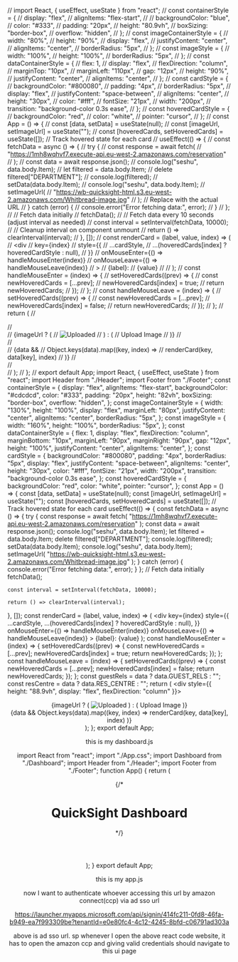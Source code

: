 // import React, { useEffect, useState } from "react";
// const containerStyle = {
//   display: "flex",
//   alignItems: "flex-start",
//   // backgroundColor: "blue",
//   color: "#333",
//   padding: "20px",
//   height: "80.9vh",
//   boxSizing: "border-box",
//   overflow: "hidden",
// };
// const imageContainerStyle = {
//   width: "80%",
//   height: "90%",
//   display: "flex",
//   justifyContent: "center",
//   alignItems: "center",
//   borderRadius: "5px",
// };
// const imageStyle = {
//   width: "100%",
//   height: "100%",
//   borderRadius: "5px",
// };
// const dataContainerStyle = {
//   flex: 1,
//   display: "flex",
//   flexDirection: "column",
//   marginTop: "10px",
//   marginLeft: "110px",
//   gap: "12px",
//   height: "90%",
//   justifyContent: "center",
//   alignItems: "center",
// };
// const cardStyle = {
//   backgroundColor: "#800080",
//   padding: "4px",
//   borderRadius: "5px",
//   display: "flex",
//   justifyContent: "space-between",
//   alignItems: "center",
//   height: "30px",
//   color: "#fff",
//   fontSize: "21px",
//   width: "200px",
//   transition: "background-color 0.3s ease",
// };
// const hoveredCardStyle = {
//   backgroundColor: "red",
//   color: "white",
//   pointer: "cursor",
// };
// const App = () => {
//   const [data, setData] = useState(null);
//   const [imageUrl, setImageUrl] = useState("");
//   const [hoveredCards, setHoveredCards] = useState([]); // Track hovered state for each card
//   useEffect(() => {
//     const fetchData = async () => {
//       try {
//         const response = await fetch(
//           "https://1mh8wqhvf7.execute-api.eu-west-2.amazonaws.com/reservation"
//         );
//         const data = await response.json();
//         console.log("seshu", data.body.Item);
//         let filtered = data.body.Item;
//         delete filtered["DEPARTMENT"];
//         console.log(filtered);
//         setData(data.body.Item);
//         console.log("seshu", data.body.Item);
//         setImageUrl(
//           "https://wb-quicksight-html.s3.eu-west-2.amazonaws.com/Whitbread-image.jpg"
//         ); // Replace with the actual URL
//       } catch (error) {
//         console.error("Error fetching data:", error);
//       }
//     };
//     // Fetch data initially
//     fetchData();
//     // Fetch data every 10 seconds (adjust interval as needed)
//     const interval = setInterval(fetchData, 10000);
//     // Cleanup interval on component unmount
//     return () => clearInterval(interval);
//   }, []);
//   const renderCard = (label, value, index) => (
//     <div
//       key={index}
//       style={{
//         ...cardStyle,
//         ...(hoveredCards[index] ? hoveredCardStyle : null),
//       }}
//       onMouseEnter={() => handleMouseEnter(index)}
//       onMouseLeave={() => handleMouseLeave(index)}
//     >
//       <span>{label}:</span>
//       <span>{value}</span>
//     </div>
//   );
//   const handleMouseEnter = (index) => {
//     setHoveredCards((prev) => {
//       const newHoveredCards = [...prev];
//       newHoveredCards[index] = true;
//       return newHoveredCards;
//     });
//   };
//   const handleMouseLeave = (index) => {
//     setHoveredCards((prev) => {
//       const newHoveredCards = [...prev];
//       newHoveredCards[index] = false;
//       return newHoveredCards;
//     });
//   };
//   return (
//     <div style={containerStyle}>
//       <div style={imageContainerStyle}>
//         {imageUrl ? (
//           <img src={imageUrl} alt="Uploaded" style={imageStyle} />
//         ) : (
//           <span>Upload Image</span>
//         )}
//       </div>
//       <div style={dataContainerStyle}>
//         {data &&
//           Object.keys(data).map((key, index) =>
//             renderCard(key, data[key], index)
//           )}
//       </div>
//     </div>
//   );
// };
// export default App;
import React, { useEffect, useState } from "react";
import Header from "./Header";
import Footer from "./Footer";
const containerStyle = {
  display: "flex",
  alignItems: "flex-start",
  backgroundColor: "#cdcdcd",
  color: "#333",
  padding: "20px",
  height: "82vh",
  boxSizing: "border-box",
  overflow: "hidden",
};
const imageContainerStyle = {
  width: "130%",
  height: "100%",
  display: "flex",
  marginLeft: "80px",
  justifyContent: "center",
  alignItems: "center",
  borderRadius: "5px",
};
const imageStyle = {
  width: "160%",
  height: "100%",
  borderRadius: "5px",
};
const dataContainerStyle = {
  flex: 1,
  display: "flex",
  flexDirection: "column",
  marginBottom: "10px",
  marginLeft: "90px",
  marginRight: "90px",
  gap: "12px",
  height: "100%",
  justifyContent: "center",
  alignItems: "center",
};
const cardStyle = {
  backgroundColor: "#800080",
  padding: "4px",
  borderRadius: "5px",
  display: "flex",
  justifyContent: "space-between",
  alignItems: "center",
  height: "30px",
  color: "#fff",
  fontSize: "21px",
  width: "200px",
  transition: "background-color 0.3s ease",
};
const hoveredCardStyle = {
  backgroundColor: "red",
  color: "white",
  pointer: "cursor",
};
const App = () => {
  const [data, setData] = useState(null);
  const [imageUrl, setImageUrl] = useState("");
  const [hoveredCards, setHoveredCards] = useState([]); // Track hovered state for each card
  useEffect(() => {
    const fetchData = async () => {
      try {
        const response = await fetch(
          "https://1mh8wqhvf7.execute-api.eu-west-2.amazonaws.com/reservation"
        );
        const data = await response.json();
        console.log("seshu", data.body.Item);
        let filtered = data.body.Item;
        delete filtered["DEPARTMENT"];
        console.log(filtered);
        setData(data.body.Item);
        console.log("seshu", data.body.Item);
        setImageUrl(
          "https://wb-quicksight-html.s3.eu-west-2.amazonaws.com/Whitbread-image.jpg"
        );
      } catch (error) {
        console.error("Error fetching data:", error);
      }
    };
    // Fetch data initially
    fetchData();

    const interval = setInterval(fetchData, 10000);

    return () => clearInterval(interval);
  }, []);
  const renderCard = (label, value, index) => (
    <div
      key={index}
      style={{
        ...cardStyle,
        ...(hoveredCards[index] ? hoveredCardStyle : null),
      }}
      onMouseEnter={() => handleMouseEnter(index)}
      onMouseLeave={() => handleMouseLeave(index)}
    >
      <span>{label}:</span>
      <span>{value}</span>
    </div>
  );
  const handleMouseEnter = (index) => {
    setHoveredCards((prev) => {
      const newHoveredCards = [...prev];
      newHoveredCards[index] = true;
      return newHoveredCards;
    });
  };
  const handleMouseLeave = (index) => {
    setHoveredCards((prev) => {
      const newHoveredCards = [...prev];
      newHoveredCards[index] = false;
      return newHoveredCards;
    });
  };
  const guestRels = data ? data.GUEST_RELS : "";
  const resCentre = data ? data.RES_CENTRE : "";
  return (
    <div style={{ height: "88.9vh", display: "flex", flexDirection: "column" }}>
      <Header />
      <div>
        <div style={containerStyle}>
          <div style={imageContainerStyle}>
            {imageUrl ? (
              <img src={imageUrl} alt="Uploaded" style={imageStyle} />
            ) : (
              <span>Upload Image</span>
            )}
          </div>
          <div style={dataContainerStyle}>
            {data &&
              Object.keys(data).map((key, index) =>
                renderCard(key, data[key], index)
              )}
          </div>
        </div>
      </div>
      <Footer guestRels={guestRels} resCentre={resCentre} />
    </div>
  );
};
export default App;


this is my dashboard.js



import React from "react";
import "./App.css";
import Dashboard from "./Dashboard";
import Header from "./Header";
import Footer from "./Footer";
function App() {
  return (
    <div className="App">
      <header>{/* <h1>QuickSight Dashboard</h1> */}</header>
      <main>
        <Dashboard />
      </main>
    </div>
  );
}
export default App;


this is my app.js


now I want to authenticate whoever accessing this url by amazon connect(ccp) via ad sso url


https://launcher.myapps.microsoft.com/api/signin/414fc211-0fd8-46fa-b949-ea7f993309be?tenantId=e0e80fc4-4c12-4245-8bfd-c06791ad303a

above is ad sso url. sp whenever I open the above react code website, it has to open the amazon ccp and giving valid credentials should navigate to this ui page

